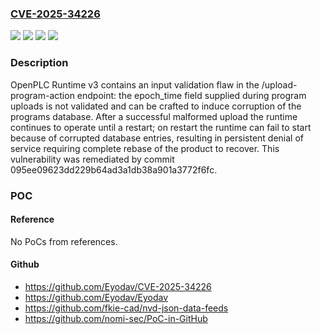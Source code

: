 ### [CVE-2025-34226](https://cve.mitre.org/cgi-bin/cvename.cgi?name=CVE-2025-34226)
![](https://img.shields.io/static/v1?label=Product&message=OpenPLC%20Runtime&color=blue)
![](https://img.shields.io/static/v1?label=Version&message=3.0%20&color=brightgreen)
![](https://img.shields.io/static/v1?label=Vulnerability&message=CWE-20%20Improper%20Input%20Validation&color=brightgreen)
![](https://img.shields.io/static/v1?label=Vulnerability&message=CWE-664%20Improper%20Control%20of%20a%20Resource%20Through%20Its%20Lifetime&color=brightgreen)

### Description

OpenPLC Runtime v3 contains an input validation flaw in the /upload-program-action endpoint: the epoch_time field supplied during program uploads is not validated and can be crafted to induce corruption of the programs database. After a successful malformed upload the runtime continues to operate until a restart; on restart the runtime can fail to start because of corrupted database entries, resulting in persistent denial of service requiring complete rebase of the product to recover. This vulnerability was remediated by commit 095ee09623dd229b64ad3a1db38a901a3772f6fc.

### POC

#### Reference
No PoCs from references.

#### Github
- https://github.com/Eyodav/CVE-2025-34226
- https://github.com/Eyodav/Eyodav
- https://github.com/fkie-cad/nvd-json-data-feeds
- https://github.com/nomi-sec/PoC-in-GitHub


